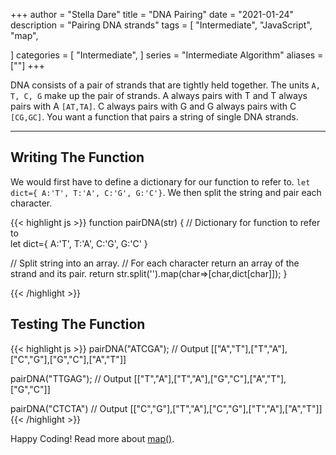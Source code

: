 +++
author = "Stella Dare"
title = "DNA Pairing"
date = "2021-01-24"
description = "Pairing DNA strands"
tags = [
    "Intermediate",
    "JavaScript",
    "map",
    
]
categories = [
    "Intermediate",
]
series = "Intermediate Algorithm"
aliases = [""]
+++

DNA consists of a pair of strands that are tightly held together. The units `A, T, C, G` make up the pair of strands. A always pairs with T and T always pairs with A `[AT,TA]`. C always pairs with G and G always pairs with C `[CG,GC]`. You want a function that pairs a string of single DNA strands.
<!--more-->

---
## Writing The Function
We would first have to define a dictionary for our function to refer to. 
 `let dict={ A:'T', T:'A', C:'G', G:'C'}`.
 We then split the string and pair each character. 

{{< highlight js >}}
function pairDNA(str) {
  // Dictionary for function to refer to  
  let dict={
    A:'T',
    T:'A',
    C:'G',
    G:'C'
  }

  // Split string into an array.
  // For each character return an array of the strand and its pair.
  return str.split('').map(char=>[char,dict[char]]);
}

{{< /highlight >}}

## Testing The Function
{{< highlight js >}}
pairDNA("ATCGA");
// Output
[["A","T"],["T","A"],["C","G"],["G","C"],["A","T"]]

pairDNA("TTGAG");
// Output
[["T","A"],["T","A"],["G","C"],["A","T"],["G","C"]]

pairDNA("CTCTA")
// Output
[["C","G"],["T","A"],["C","G"],["T","A"],["A","T"]]
{{< /highlight >}}

Happy Coding! Read more about [map()](https://www.w3schools.com/jsref/jsref_map.asp).